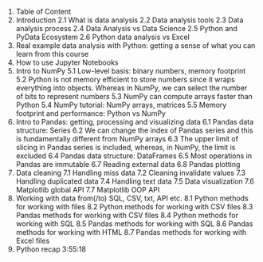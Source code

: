 1. Table of Content
2. Introduction
2.1 What is data analysis 
2.2 Data analysis tools 
2.3 Data analysis process 
2.4 Data Analysis vs Data Science 
2.5 Python and PyData Ecosystem
2.6 Python data analysis vs Excel 
3. Real example data analysis with Python: getting a sense of what you can learn from this course 
4. How to use Jupyter Notebooks 
5. Intro to NumPy 
5.1 Low-level basis: binary numbers, memory footprint 
5.2 Python is not memory efficient to store numbers since it wraps everything into objects. Whereas in NumPy, we can select the number of bits to represent numbers
5.3 NumPy can compute arrays faster than Python 
5.4 NumPy tutorial: NumPy arrays, matrices 
5.5 Memory footprint and performance: Python vs NumPy 
6. Intro to Pandas: getting, processing and visualizing data
6.1 Pandas data structure: Series 
6.2 We can change the index of Pandas series and this is fundamentally different from NumPy arrays 
6.3 The upper limit of slicing in Pandas series is included, whereas, in NumPy, the limit is excluded 
6.4 Pandas data structure: DataFrames 
6.5 Most operations in Pandas are immutable 
6.7 Reading external data 
6.8 Pandas plotting 
7. Data cleaning 
7.1 Handling miss data 
7.2 Cleaning invalidate values 
7.3 Handling duplicated data 
7.4 Handling text data 
7.5 Data visualization 
7.6 Matplotlib global API
7.7 Matplotlib OOP API  
8. Working with data from(/to) SQL, CSV, txt, API etc. 
8.1 Python methods for working with files 
8.2 Python methods for working with CSV files 
8.3 Pandas methods for working with CSV files 
8.4 Python methods for working with SQL 
8.5 Pandas methods for working with SQL 
8.6 Pandas methods for working with HTML 
8.7 Pandas methods for working with Excel files 
9. Python recap 3:55:18
